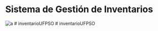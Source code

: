 # Sistema de Gestión de Inventarios

![a](https://github.com/carmonabernaldiego/inventory/assets/43613125/156d0afd-573f-4c8b-b5a4-c09955556e10)
#   i n v e n t a r i o U F P S O  
 #   i n v e n t a r i o U F P S O  
 